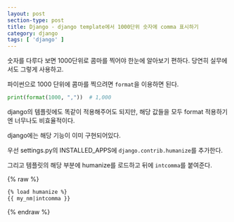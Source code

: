 ```yaml
---
layout: post
section-type: post
title: Django - django template에서 1000단위 숫자에 comma 표시하기
category: django
tags: [ 'django' ]
---
```


숫자를 다루다 보면 1000단위로 콤마를 찍어야 한눈에 알아보기 편하다.
당연히 실무에서도 그렇게 사용하고.

파이썬으로 1000 단위에 콤마를 찍으려면 `format`을 이용하면 된다.

```python
print(format(1000, ","))  # 1,000
```

django의 템플릿에도 똑같이 적용해주어도 되지만,
해당 값들을 모두 format 적용하기엔 너무나도 비효율적이다.

django에는 해당 기능이 이미 구현되어있다.

우선 settings.py의 INSTALLED_APPS에 `django.contrib.humanize`를 추가한다.

그리고 템플릿의 해당 부분에 humanize를 로드하고 뒤에 `intcomma`를 붙여준다.

{% raw %}
```html
{% load humanize %}
{{ my_nm|intcomma }}
```
{% endraw %}
